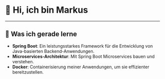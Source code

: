 # 👋 Hi, ich bin Markus

---

## 🌱 Was ich gerade lerne

- **Spring Boot**: Ein leistungsstarkes Framework für die Entwicklung von Java-basierten Backend-Anwendungen.
- **Microservices-Architektur**: Mit Spring Boot Microservices bauen und verstehen.
- **Docker**: Containerisierung meiner Anwendungen, um sie effizienter bereitzustellen.

